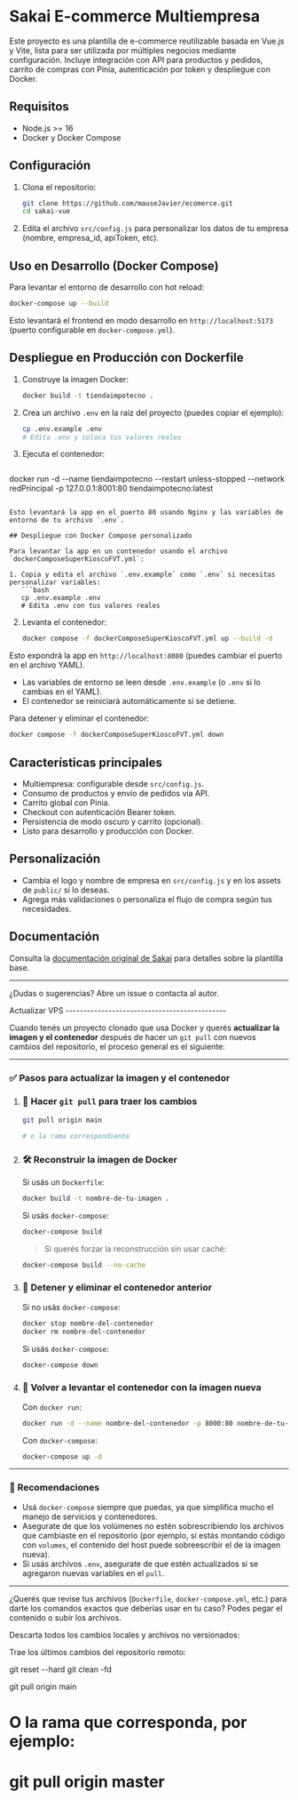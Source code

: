 # Sakai E-commerce Multiempresa

Este proyecto es una plantilla de e-commerce reutilizable basada en Vue.js y Vite, lista para ser utilizada por múltiples negocios mediante configuración. Incluye integración con API para productos y pedidos, carrito de compras con Pinia, autenticación por token y despliegue con Docker.

## Requisitos
- Node.js >= 16
- Docker y Docker Compose

## Configuración
1. Clona el repositorio:
   ```bash
   git clone https://github.com/mauseJavier/ecomerce.git
   cd sakai-vue
   ```
2. Edita el archivo `src/config.js` para personalizar los datos de tu empresa (nombre, empresa_id, apiToken, etc).

## Uso en Desarrollo (Docker Compose)

Para levantar el entorno de desarrollo con hot reload:

```bash
docker-compose up --build
```

Esto levantará el frontend en modo desarrollo en `http://localhost:5173` (puerto configurable en `docker-compose.yml`).

## Despliegue en Producción con Dockerfile

1. Construye la imagen Docker:
   ```bash
   docker build -t tiendaimpotecno .
   ```

2. Crea un archivo `.env` en la raíz del proyecto (puedes copiar el ejemplo):
   ```bash
   cp .env.example .env
   # Edita .env y coloca tus valores reales
   ```

3. Ejecuta el contenedor:
   ```bash
   
docker run -d  --name tiendaimpotecno  --restart unless-stopped  --network redPrincipal  -p 127.0.0.1:8001:80  tiendaimpotecno:latest   

```

Esto levantará la app en el puerto 80 usando Nginx y las variables de entorno de tu archivo `.env`.

## Despliegue con Docker Compose personalizado

Para levantar la app en un contenedor usando el archivo `dockerComposeSuperKioscoFVT.yml`:

1. Copia y edita el archivo `.env.example` como `.env` si necesitas personalizar variables:
   ```bash
   cp .env.example .env
   # Edita .env con tus valores reales
   ```

2. Levanta el contenedor:
   ```bash
   docker compose -f dockerComposeSuperKioscoFVT.yml up --build -d
   ```

Esto expondrá la app en `http://localhost:8080` (puedes cambiar el puerto en el archivo YAML).

- Las variables de entorno se leen desde `.env.example` (o `.env` si lo cambias en el YAML).
- El contenedor se reiniciará automáticamente si se detiene.

Para detener y eliminar el contenedor:
```bash
docker compose -f dockerComposeSuperKioscoFVT.yml down
```

## Características principales
- Multiempresa: configurable desde `src/config.js`.
- Consumo de productos y envío de pedidos vía API.
- Carrito global con Pinia.
- Checkout con autenticación Bearer token.
- Persistencia de modo oscuro y carrito (opcional).
- Listo para desarrollo y producción con Docker.

## Personalización
- Cambia el logo y nombre de empresa en `src/config.js` y en los assets de `public/` si lo deseas.
- Agrega más validaciones o personaliza el flujo de compra según tus necesidades.

## Documentación
Consulta la [documentación original de Sakai](https://sakai.primevue.org/documentation) para detalles sobre la plantilla base.

---

¿Dudas o sugerencias? Abre un issue o contacta al autor.

Actualizar VPS ---------------------------------------------

Cuando tenés un proyecto clonado que usa Docker y querés **actualizar la imagen y el contenedor** después de hacer un `git pull` con nuevos cambios del repositorio, el proceso general es el siguiente:

---

### ✅ **Pasos para actualizar la imagen y el contenedor**

1. ### 🔄 Hacer `git pull` para traer los cambios

   ```bash
   git pull origin main  
   
   # o la rama correspondiente
   ```

2. ### 🛠️ Reconstruir la imagen de Docker

   Si usás un `Dockerfile`:

   ```bash
   docker build -t nombre-de-tu-imagen .
   ```

   Si usás `docker-compose`:

   ```bash
   docker-compose build
   ```

   > Si querés forzar la reconstrucción sin usar caché:

   ```bash
   docker-compose build --no-cache
   ```

3. ### 🔁 Detener y eliminar el contenedor anterior

   Si no usás `docker-compose`:

   ```bash
   docker stop nombre-del-contenedor
   docker rm nombre-del-contenedor
   ```

   Si usás `docker-compose`:

   ```bash
   docker-compose down
   ```

4. ### 🚀 Volver a levantar el contenedor con la imagen nueva

   Con `docker run`:

   ```bash
   docker run -d --name nombre-del-contenedor -p 8000:80 nombre-de-tu-imagen
   ```

   Con `docker-compose`:

   ```bash
   docker-compose up -d
   ```

---

### 📝 Recomendaciones

* Usá `docker-compose` siempre que puedas, ya que simplifica mucho el manejo de servicios y contenedores.
* Asegurate de que los volúmenes no estén sobrescribiendo los archivos que cambiaste en el repositorio (por ejemplo, si estás montando código con `volumes`, el contenido del host puede sobreescribir el de la imagen nueva).
* Si usás archivos `.env`, asegurate de que estén actualizados si se agregaron nuevas variables en el `pull`.

---

¿Querés que revise tus archivos (`Dockerfile`, `docker-compose.yml`, etc.) para darte los comandos exactos que deberías usar en tu caso? Podes pegar el contenido o subir los archivos.


Descarta todos los cambios locales y archivos no versionados:

Trae los últimos cambios del repositorio remoto:

git reset --hard
git clean -fd


git pull origin main

# O la rama que corresponda, por ejemplo:
# git pull origin master